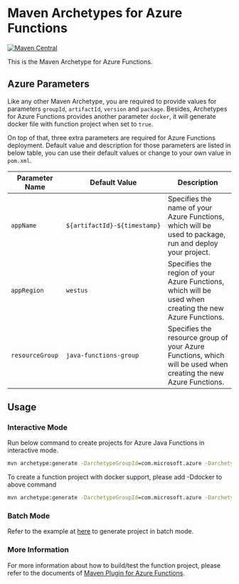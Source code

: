 # Maven Archetypes for Azure Functions
[![Maven Central](https://img.shields.io/maven-central/v/com.microsoft.azure/azure-functions-archetype.svg)](http://search.maven.org/#search%7Cga%7C1%7Cg%3A%22com.microsoft.azure%22%20AND%20a%3A%22azure-functions-archetype%22)

This is the Maven Archetype for Azure Functions.

## Azure Parameters

Like any other Maven Archetype, you are required to provide values for parameters `groupId`, `artifactId`, `version` and `package`.
Besides, Archetypes for Azure Functions provides another parameter `docker`, it will generate docker file with function project when set to `true`.

On top of that, three extra parameters are required for Azure Functions deployment. Default value and description for those parameters are listed in below table, you can use their default values or change to your own value in `pom.xml`.

Parameter Name | Default Value | Description
---|---|---
`appName` | `${artifactId}-${timestamp}` | Specifies the name of your Azure Functions, which will be used to package, run and deploy your project.
`appRegion` | `westus` | Specifies the region of your Azure Functions, which will be used when creating the new Azure Functions.
`resourceGroup` | `java-functions-group` | Specifies the resource group of your Azure Functions, which will be used when creating the new Azure Functions.

## Usage

### Interactive Mode
Run below command to create projects for Azure Java Functions in interactive mode.

```cmd
mvn archetype:generate -DarchetypeGroupId=com.microsoft.azure -DarchetypeArtifactId=azure-functions-archetype
```

To create a function project with docker support, please add -Ddocker to above command

```cmd
mvn archetype:generate -DarchetypeGroupId=com.microsoft.azure -DarchetypeArtifactId=azure-functions-archetype -Ddocker
```

### Batch Mode
Refer to the example at [here](https://maven.apache.org/archetype/maven-archetype-plugin/examples/generate-batch.html) to generate project in batch mode.

### More Information
For more information about how to build/test the function project, please refer to the documents of [Maven Plugin for Azure Functions](https://github.com/Microsoft/azure-maven-plugins/blob/master/azure-functions-maven-plugin/README.md).
